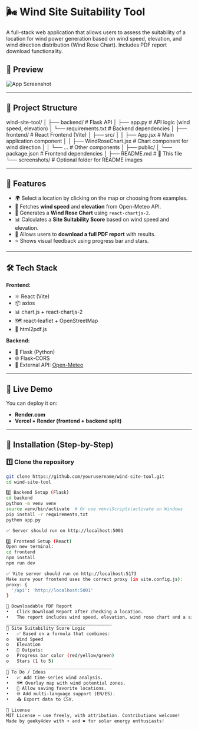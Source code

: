 # 🌬️ Wind Site Suitability Tool

A full-stack web application that allows users to assess the suitability of a location for wind power generation based on wind speed, elevation, and wind direction distribution (Wind Rose Chart). Includes PDF report download functionality.  

## 📸 Preview

![App Screenshot](screenshots/app-preview.png)

---

## 📁 Project Structure

wind-site-tool/
│
├── backend/ # Flask API
│ ├── app.py # API logic (wind speed, elevation)
│ └── requirements.txt # Backend dependencies
│
├── frontend/ # React Frontend (Vite)
│ ├── src/
│ │ ├── App.jsx # Main application component
│ │ ├── WindRoseChart.jsx # Chart component for wind direction
│ │ └── ... # Other components
│ ├── public/
│ └── package.json # Frontend dependencies
│
├── README.md # 📘 This file
└── screenshots/ # Optional folder for README images

---

## 🚀 Features

- 🌍 Select a location by clicking on the map or choosing from examples.
- 📡 Fetches **wind speed** and **elevation** from Open-Meteo API.
- 🧭 Generates a **Wind Rose Chart** using `react-chartjs-2`.
- 📊 Calculates a **Site Suitability Score** based on wind speed and elevation.
- 📝 Allows users to **download a full PDF report** with results.
- ⭐ Shows visual feedback using progress bar and stars.

---

## 🛠️ Tech Stack

**Frontend:**
- ⚛️ React (Vite)
- 📦 axios
- 📊 chart.js + react-chartjs-2
- 🗺️ react-leaflet + OpenStreetMap
- 🧾 html2pdf.js

**Backend:**
- 🐍 Flask (Python)
- 🌐 Flask-CORS
- 🔗 External API: [Open-Meteo](https://open-meteo.com/)

---

## 🧪 Live Demo

You can deploy it on:
- **Render.com**
- **Vercel + Render (frontend + backend split)**

---

## 🧰 Installation (Step-by-Step)

### 1️⃣ Clone the repository

```bash
git clone https://github.com/yourusername/wind-site-tool.git
cd wind-site-tool

2️⃣ Backend Setup (Flask)
cd backend
python -m venv venv
source venv/bin/activate  # Or use venv\Scripts\activate on Windows
pip install -r requirements.txt
python app.py

✅ Server should run on http://localhost:5001

3️⃣ Frontend Setup (React)
Open new terminal:
cd frontend
npm install
npm run dev

✅ Vite server should run on http://localhost:5173
Make sure your frontend uses the correct proxy (in vite.config.js):
proxy: {
  '/api': 'http://localhost:5001'
}

🧾 Downloadable PDF Report
•	Click Download Report after checking a location.
•	The report includes wind speed, elevation, wind rose chart and a site suitability score.
________________________________________
🌟 Site Suitability Score Logic
•	✅ Based on a formula that combines:
o	Wind Speed
o	Elevation
•	🎯 Outputs:
o	Progress bar color (red/yellow/green)
o	Stars (1 to 5)
________________________________________
📌 To Do / Ideas
•	📈 Add time-series wind analysis.
•	🗺️ Overlay map with wind potential zones.
•	📍 Allow saving favorite locations.
•	🌐 Add multi-language support (EN/ES).
•	📤 Export data to CSV.

📄 License
MIT License — use freely, with attribution. Contributions welcome!
Made by geeky4dev with ☀️ and ❤️ for solar energy enthusiasts!
